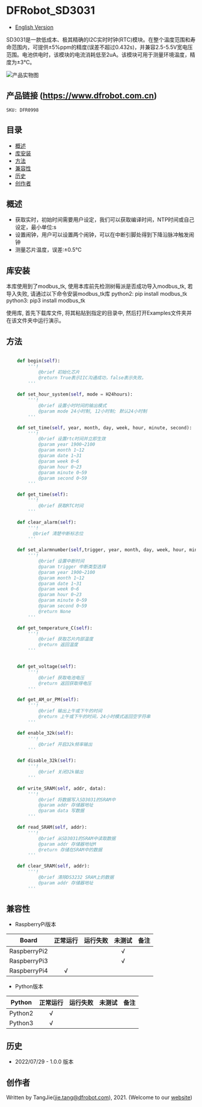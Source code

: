 # DFRobot_SD3031
* [English Version](./README.md)

SD3031是一款低成本、极其精确的I2C实时时钟(RTC)模块。在整个温度范围和寿命范围内，可提供±5%ppm的精度(误差不超过0.432s)，并兼容2.5-5.5V宽电压范围。电池供电时，该模块的电流消耗低至2uA。该模块可用于测量环境温度，精度为±3℃。

![产品实物图](../../resources/images/DFR0998.png)


## 产品链接 (https://www.dfrobot.com.cn)
    SKU: DFR0998


## 目录

* [概述](#概述)
* [库安装](#库安装)
* [方法](#方法)
* [兼容性](#兼容性)
* [历史](#历史)
* [创作者](#创作者)


## 概述

* 获取实时，初始时间需要用户设定，我们可以获取编译时间，NTP时间或自己设定，最小单位:s 
* 设置闹钟，用户可以设置两个闹钟，可以在中断引脚处得到下降沿脉冲触发闹钟
* 测量芯片温度，误差:±0.5℃


## 库安装

本库使用到了modbus_tk, 使用本库前先检测树莓派是否成功导入modbus_tk, 若导入失败, 请通过以下命令安装modbus_tk库
python2: pip install modbus_tk
python3: pip3 install modbus_tk

使用库, 首先下载库文件, 将其粘贴到指定的目录中, 然后打开Examples文件夹并在该文件夹中运行演示。


## 方法

```python

    def begin(self):
        '''!
            @brief 初始化芯片
            @return True表示IIC沟通成功，false表示失败。
        '''
 
    def set_hour_system(self, mode = H24hours):
        '''!
            @brief 设置小时时间的输出模式
            @param mode 24小时制, 12小时制; 默认24小时制
        '''

    def set_time(self, year, month, day, week, hour, minute, second):
        '''!
            @brief 设置rtc时间并立即生效
            @param year 1900~2100
            @param month 1~12
            @param date 1~31
            @param week 0~6
            @param hour 0~23
            @param minute 0~59
            @param second 0~59
        '''

    def get_time(self):
        '''!
            @brief 获取RTC时间
        '''

    def clear_alarm(self):
        '''!
          @brief 清楚中断标志位
        '''

    def set_alarmnumber(self,trigger, year, month, day, week, hour, minute, second):
        '''!
            @brief 设置中断时间
            @param trigger 中断类型选择
            @param year 1900~2100
            @param month 1~12
            @param date 1~31
            @param week 0~6
            @param hour 0~23
            @param minute 0~59
            @param second 0~59
            @return None
        '''

    def get_temperature_C(self):
        '''!
            @brief 获取芯片内部温度
            @return 返回温度
        '''


    def get_voltage(self):
        '''!
            @brief 获取电池电压
            @return 返回获取得电压
        '''

    def get_AM_or_PM(self):
        '''!
            @brief 输出上午或下午的时间
            @return 上午或下午的时间，24小时模式返回空字符串
        '''

    def enable_32k(self):
        '''!
            @brief 开启32k频率输出
        '''

    def disable_32k(self):
        '''!
            @brief 关闭32k输出
        '''

    def write_SRAM(self, addr, data):
        '''!
            @brief 将数据写入SD3031的SRAM中
            @param addr 存储器地址
            @param data 写数据
        '''

    def read_SRAM(self, addr):
        '''!
            @brief 从SD3031的SRAM中读取数据
            @param addr 存储器地址M
            @return 存储在SRAM中的数据
        '''

    def clear_SRAM(self, addr):
        '''!
            @brief 清除DS3232 SRAM上的数据
            @param addr 存储器地址
        '''

```


## 兼容性

* RaspberryPi版本

| Board        | 正常运行  | 运行失败   | 未测试    | 备注
| ------------ | :-------: | :--------: | :------: | :-----: |
| RaspberryPi2 |           |            |    √     |         |
| RaspberryPi3 |           |            |    √     |         |
| RaspberryPi4 |     √     |            |          |         |

* Python版本

| Python  | 正常运行  | 运行失败   | 未测试    | 备注
| ------- | :-------: | :--------: | :------: | :-----: |
| Python2 |     √     |            |          |         |
| Python3 |     √     |            |          |         |


## 历史

- 2022/07/29 - 1.0.0 版本


## 创作者

Written by TangJie(jie.tang@dfrobot.com), 2021. (Welcome to our [website](https://www.dfrobot.com/))

